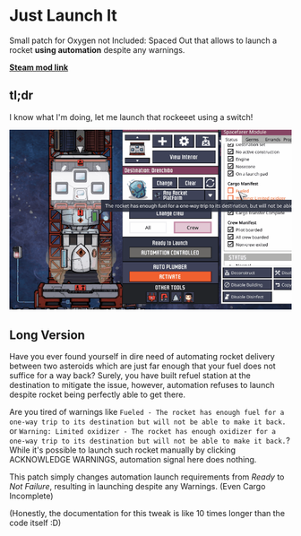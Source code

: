 # Just Launch It
Small patch for Oxygen not Included: Spaced Out that allows to launch a rocket **using automation** despite any warnings. 

[**Steam mod link**](https://steamcommunity.com/sharedfiles/filedetails/?id=3020060237)

## tl;dr
I know what I'm doing, let me launch that rockeeet using a switch!

![](launch.gif)

## Long Version
Have you ever found yourself in dire need of automating rocket delivery between two asteroids which are just far enough that your fuel does not suffice for a way back? Surely, you have built refuel station at the destination to mitigate the issue, however, automation refuses to launch despite rocket being perfectly able to get there.


Are you tired of warnings like `Fueled - The rocket has enough fuel for a one-way trip to its destination but will not be able to make it back.` or `Warning: Limited oxidizer - The rocket has enough oxidizer for a one-way trip to its destination but will not be able to make it back.`? While it's possible to launch such rocket manually by clicking ACKNOWLEDGE WARNINGS, automation signal here does nothing.


This patch simply changes automation launch requirements from *Ready* to *Not Failure*, resulting in launching despite any Warnings. (Even Cargo Incomplete)

(Honestly, the documentation for this tweak is like 10 times longer than the code itself :D)